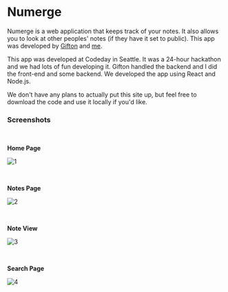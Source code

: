 # Numerge

Numerge is a web application that keeps track of your notes. It also allows you to look at other peoples' notes (if they have it set to public). This app was developed by [Gifton](http://gifton.io) and [me](http://kash.cm).

This app was developed at Codeday in Seattle. It was a 24-hour hackathon and we had lots of fun developing it. Gifton handled the backend and I did the front-end and some backend. We developed the app using React and Node.js.

We don't have any plans to actually put this site up, but feel free to download the code and use it locally if you'd like.

### Screenshots

<br>

**Home Page**

![1](http://i.imgur.com/Sb4ouHf.png)

<br>

**Notes Page**

![2](http://i.imgur.com/mf2d7KR.png)

<br>

**Note View**

![3](http://i.imgur.com/QRtUnSa.png)

<br>

**Search Page**

![4](http://i.imgur.com/HXTYsRl.png)
